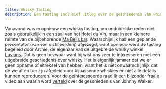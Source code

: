 ```yaml
---
title: Whisky Tasting
description: Een tasting inclusief uitleg over de geschiedenis van whisky.
---
```

[1]: https://www.hotelduvin.com/locations/st-andrews/
[2]: https://www.hotelduvin.com/locations/st-andrews/ma-bells/
[3]: http://www.luvians.com/whiskies/luvianswhiskies.php
[4]: http://adage.com/article/behind-the-work/johnnie-walker-s-walk/138386/

Vanavond was er opnieuw een whisky tasting, om onduidelijke reden niet zoals gebruikelijk in een zaal van het [Hotel du Vin][1], maar in een kleinere ruimte van de bijbehorende [Ma Bells bar][2]. Waarschijnlijk had een geplande presentator (van een distilleerderij) afgezegd, want opnieuw werd de tasting begeleid door Archie, de eigenaar van de uitgebreide whisky winkel [Luvians][3]. Dat is geen bezwaar want hij wist ons zeer te interesseren met een uitgebreide geschiedenis over whisky. Het is eigenlijk jammer dat we er geen opname of uitreksel van hebben, want het is niet onwaarschijnlijk dat de we af en toe zijn afgeleid door bijpassende whiskies en niet alle details kunnen reproduceren. Voor de geïnteresseerde raad ik een bijzonder fraaie video aan waarin word [verteld][4] over de geschiedenis van Johnny Walker.